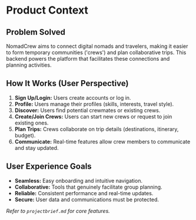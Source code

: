 # Product Context

## Problem Solved

NomadCrew aims to connect digital nomads and travelers, making it easier to form temporary communities ('crews') and plan collaborative trips. This backend powers the platform that facilitates these connections and planning activities.

## How It Works (User Perspective)

1.  **Sign Up/Login:** Users create accounts or log in.
2.  **Profile:** Users manage their profiles (skills, interests, travel style).
3.  **Discover:** Users find potential crewmates or existing crews.
4.  **Create/Join Crews:** Users can start new crews or request to join existing ones.
5.  **Plan Trips:** Crews collaborate on trip details (destinations, itinerary, budget).
6.  **Communicate:** Real-time features allow crew members to communicate and stay updated.

## User Experience Goals

*   **Seamless:** Easy onboarding and intuitive navigation.
*   **Collaborative:** Tools that genuinely facilitate group planning.
*   **Reliable:** Consistent performance and real-time updates.
*   **Secure:** User data and communications must be protected.

*Refer to `projectbrief.md` for core features.* 